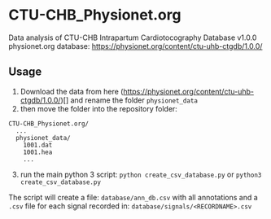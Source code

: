 # CTU-CHB_Physionet.org
Data analysis of CTU-CHB Intrapartum Cardiotocography Database v1.0.0 physionet.org database: https://physionet.org/content/ctu-uhb-ctgdb/1.0.0/

## Usage

1. Download the data from here (https://physionet.org/content/ctu-uhb-ctgdb/1.0.0/)[] and rename the folder `physionet_data`
2. then move the folder into the repository folder:
```
CTU-CHB_Physionet.org/
  ...
  physionet_data/
    1001.dat
    1001.hea
    ...
```
3. run the main python 3 script: `python create_csv_database.py` or `python3 create_csv_database.py`

The script will create a file: `database/ann_db.csv` with all annotations and a `.csv` file for each signal recorded in: `database/signals/<RECORDNAME>.csv`
